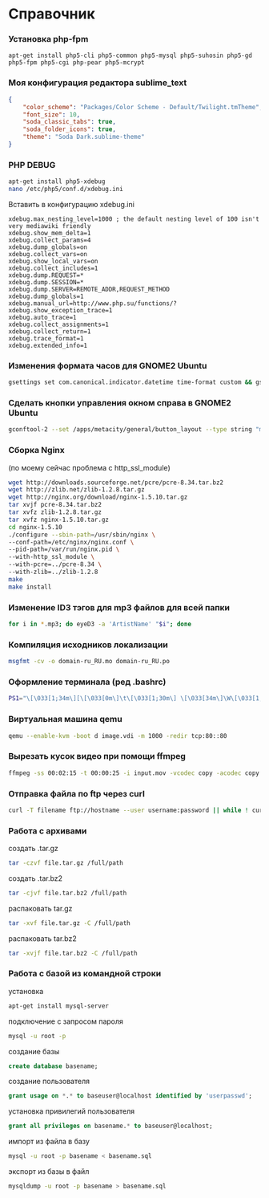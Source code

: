 Справочник
========

### Установка php-fpm
`apt-get install php5-cli php5-common php5-mysql php5-suhosin php5-gd php5-fpm php5-cgi php-pear php5-mcrypt`

### Моя конфигурация редактора sublime_text
```json
{
	"color_scheme": "Packages/Color Scheme - Default/Twilight.tmTheme",
	"font_size": 10,
	"soda_classic_tabs": true,
	"soda_folder_icons": true,
	"theme": "Soda Dark.sublime-theme"
}
```
### PHP DEBUG    
```sh
apt-get install php5-xdebug
nano /etc/php5/conf.d/xdebug.ini
```
Вставить в конфигурацию xdebug.ini    
```
xdebug.max_nesting_level=1000 ; the default nesting level of 100 isn't very mediawiki friendly
xdebug.show_mem_delta=1
xdebug.collect_params=4
xdebug.dump_globals=on
xdebug.collect_vars=on
xdebug.show_local_vars=on
xdebug.collect_includes=1
xdebug.dump.REQUEST=*
xdebug.dump.SESSION=*
xdebug.dump.SERVER=REMOTE_ADDR,REQUEST_METHOD
xdebug.dump_globals=1
xdebug.manual_url=http://www.php.su/functions/?
xdebug.show_exception_trace=1
xdebug.auto_trace=1
xdebug.collect_assignments=1
xdebug.collect_return=1
xdebug.trace_format=1
xdebug.extended_info=1
```

### Изменения формата часов для GNOME2 Ubuntu
``` sh
gsettings set com.canonical.indicator.datetime time-format custom && gsettings set com.canonical.indicator.datetime custom-time-format "%Y-%m-%d %H:%M:%S"
```

### Сделать кнопки управления окном справа в GNOME2 Ubuntu    
``` sh
gconftool-2 --set /apps/metacity/general/button_layout --type string "menu:minimize,maximize,close"
```

### Сборка Nginx
(по моему сейчас проблема с http_ssl_module)    
``` sh
wget http://downloads.sourceforge.net/pcre/pcre-8.34.tar.bz2
wget http://zlib.net/zlib-1.2.8.tar.gz
wget http://nginx.org/download/nginx-1.5.10.tar.gz
tar xvjf pcre-8.34.tar.bz2
tar xvfz zlib-1.2.8.tar.gz
tar xvfz nginx-1.5.10.tar.gz
cd nginx-1.5.10
./configure --sbin-path=/usr/sbin/nginx \
--conf-path=/etc/nginx/nginx.conf \
--pid-path=/var/run/nginx.pid \
--with-http_ssl_module \
--with-pcre=../pcre-8.34 \
--with-zlib=../zlib-1.2.8
make
make install
```

### Изменение ID3 тэгов для mp3 файлов для всей папки
``` sh
for i in *.mp3; do eyeD3 -a 'ArtistName' "$i"; done
```

### Компиляция исходников локализации
``` sh
msgfmt -cv -o domain-ru_RU.mo domain-ru_RU.po
```

### Оформление терминала (ред .bashrc)
``` sh
PS1="\[\033[1;34m\][\[\033[0m\]\t\[\033[1;30m\] \[\033[34m\]\W\[\033[1;34m\]]\[\033[32;1m\]:>\[\033[0m\] "
```
### Виртуальная машина qemu    
``` sh
qemu --enable-kvm -boot d image.vdi -m 1000 -redir tcp:80::80
```
### Вырезать кусок видео при помощи ffmpeg    
``` sh
ffmpeg -ss 00:02:15 -t 00:00:25 -i input.mov -vcodec copy -acodec copy out.mov
```
### Отправка файла по ftp через curl
``` sh
curl -T filename ftp://hostname --user username:password || while ! curl -C- -T filename ftp://hostname --user username:password ; do true ; done
```
### Работа с архивами
создать .tar.gz    
``` sh
tar -czvf file.tar.gz /full/path
```
создать .tar.bz2    
``` sh
tar -cjvf file.tar.bz2 /full/path
```
распаковать tar.gz    
``` sh
tar -xvf file.tar.gz -C /full/path
```
распаковать tar.bz2    
``` sh
tar -xvjf file.tar.bz2 -C /full/path
```
### Работа с базой из командной строки
установка    
``` sh
apt-get install mysql-server
```
подключение с запросом пароля    
``` sh
mysql -u root -p
```
создание базы    
``` sql
create database basename;
```
создание пользователя    
``` sql
grant usage on *.* to baseuser@localhost identified by 'userpasswd';
```
установка привилегий пользователя    
``` sql
grant all privileges on basename.* to baseuser@localhost;
```
импорт из файла в базу    
``` sh
mysql -u root -p basename < basename.sql
```
экспорт из базы в файл    
``` sh
mysqldump -u root -p basename > basename.sql
```
